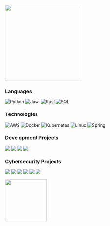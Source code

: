 <img height="250px" src="https://github.com/user-attachments/assets/cd6dc5f8-d44e-4142-8b25-9053f5c04243"/>

### Languages

![Python](https://img.shields.io/badge/-Python-000?&logo=Python)
![Java](https://img.shields.io/badge/-Java-000?&logo=Java&logoColor=007396)
![Rust](https://img.shields.io/badge/-Rust-00?&logo=Rust&logoColor=FF4500)
![SQL](https://img.shields.io/badge/-SQL-000?&logo=MySQL)

### Technologies

![AWS](https://img.shields.io/badge/-AWS-000?&logo=Amazon-AWS&logoColor=F90)
![Docker](https://img.shields.io/badge/-Docker-000?&logo=Docker)
![Kubernetes](https://img.shields.io/badge/-Kubernetes-000?&logo=Kubernetes)
![Linux](https://img.shields.io/badge/-Linux-000?&logo=Linux)
![Spring](https://img.shields.io/badge/-Spring-000?&logo=Spring)

### Development Projects

[![](https://img.shields.io/badge/-👨‍🏫%20Log%20Demo-000)](https://github.com/elkoyote07/demo-log)
[![](https://img.shields.io/badge/-🤺%20Architecture%20Kata-000)](https://github.com/elkoyote07/kata-arch)
[![](https://img.shields.io/badge/-✉%20Kafka%20&%20Flink%20Setup-000)](https://github.com/elkoyote07/KafkaFlinkPlayground)
[![](https://img.shields.io/badge/-🦀%20Guessing%20Game-000)](https://github.com/elkoyote07/guessing-game)

### Cybersecurity Projects

[![](https://img.shields.io/badge/-🪓%20Zip%20Cracker-000)](https://github.com/elkoyote07/ZipCracker)
[![](https://img.shields.io/badge/-🐟%20Phish%20Eye%20Domain%20Tracker-000)](https://github.com/elkoyote07/phish-eye)
[![](https://img.shields.io/badge/-🎭%20Insecure%20Hell%20API-000)](https://github.com/elkoyote07/insecure-hell-api)
[![](https://img.shields.io/badge/-🐳%20Dockerseck-000)](https://github.com/elkoyote07/dockerseck)
[![](https://img.shields.io/badge/-🎃%20Input%20Mapper%20DoS-000)](https://github.com/elkoyote07/InputMapperDoS)
[![](https://img.shields.io/badge/-🔐%20PyCrypt-000)](https://github.com/elkoyote07/PyCrypt)

<img height="137px" src="https://github-readme-stats.vercel.app/api/top-langs/?username=elkoyote07&hide=html&hide_title=true&hide_border=true&layout=compact&langs_count=6&exclude_repo=comp426,Redventures-Movie-Quotes&text_color=fff&icon_color=ff0000&bg_color=0,4a0000,8b0000,ff0000,8b0000&theme=dark" />

